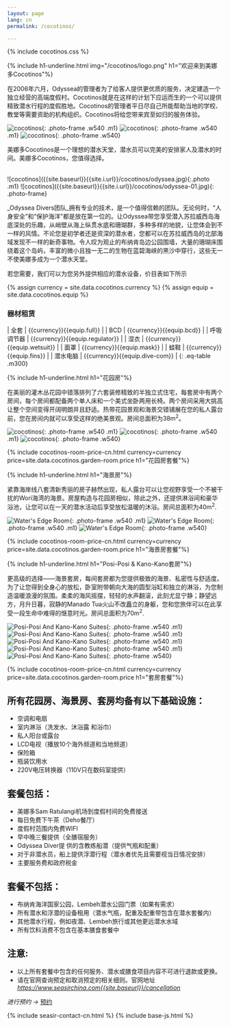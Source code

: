 ```yaml
---
layout: page
lang: cn
permalink: /cocotinos/

---
```

{% include cocotinos.css %}

{% include h1-underline.html img="/cocotinos/logo.png" h1="欢迎来到美娜多Cocotinos"%}

在2006年六月，Odyssea的管理者为了给客人提供更优质的服务，决定建造一个独立经营的高端度假村。Cocotinos就是在这样的计划下应运而生的一个可以提供精致潜水行程的度假胜地。Cocotinos的管理者平日尽自己所能帮助当地的学校、教堂等需要资助的机构组织。Cocotinos将给您带来宾至如归的服务体验。

![cocotinos]({{site.baseurl}}{{site.i.url}}/cocotinos/01.jpg){: .photo-frame .w540 .m1}
![cocotinos]({{site.baseurl}}{{site.i.url}}/cocotinos/02.jpg){: .photo-frame .w540 .m1}
![cocotinos]({{site.baseurl}}{{site.i.url}}/cocotinos/03.jpg){: .photo-frame .w540}

美娜多Cocotinos是一个理想的潜水天堂，潜水员可以完美的安排家人及潜水的时间。美娜多Cocotinos，您值得选择。

<br />
<!-- odyssea divers ((( -->
![cocotinos]({{site.baseurl}}{{site.i.url}}/cocotinos/odyssea.jpg){:.photo .m1}
![cocotinos]({{site.baseurl}}{{site.i.url}}/cocotinos/odyssea-01.jpg){: .photo-frame}

_Odyssea Divers团队_拥有专业的技术，是一个值得信赖的团队。无论何时，“人身安全”和“保护海洋”都是放在第一位的。让Odyssea带您享受潜入苏拉威西岛海底深处的乐趣，从峭壁从海上纵贯水底和珊瑚群，多种多样的地貌，让您体会到不一样的风情。不论您是初学者还是资深的潜水者，您都可以在苏拉威西岛的北部海域发现不一样的新奇事物。令人叹为观止的布纳肯岛边公园围墙，大量的珊瑚床围绕着这个岛屿，丰富的微小且独一无二的生物在蓝碧海峡的黑沙中穿行，这些无一不使美娜多成为一个潜水天堂。

若您需要，我们可以为您另外提供相应的潜水设备，价目表如下所示

{% assign currency = site.data.cocotinos.currency %}
{% assign equip = site.data.cocotinos.equip %}

### 器材租赁

| 全套        | <span class="currency">{{currency}}</span><span class="money">{{equip.full}}</span>       |
| BCD	        | <span class="currency">{{currency}}</span><span class="money">{{equip.bcd}}</span>	      |
| 呼吸调节器  | <span class="currency">{{currency}}</span><span class="money">{{equip.regulator}}</span>	|
| 湿衣        | <span class="currency">{{currency}}</span><span class="money">{{equip.wetsuit}}</span>	  |
| 面罩        | <span class="currency">{{currency}}</span><span class="money">{{equip.mask}}</span>	      |
| 蛙鞋        | <span class="currency">{{currency}}</span><span class="money">{{equip.fins}}</span>	      |
| 潜水电脑	  | <span class="currency">{{currency}}</span><span class="money">{{equip.dive-com}}</span>	  |
{: .eq-table .m300}

<!-- odyssea divers ))) -->

{% include h1-underline.html h1="花园房"%}  <!-- Garden Room ((( -->

在美丽的灌木丛花园中错落排列了六套装修精致的半独立式住宅，每套房中有两个房间，每个房间都配备两个单人床和一个美式坐卧两用长椅。两个房间采用大挑高让整个空间变得开阔明朗并且舒适。热带花园景观和海景交错铺展在您的私人露台前，您在房间内就可以享受这样的绝美景观。房间总面积为38m<sup>2</sup>。

![cocotinos]({{site.baseurl}}{{site.i.url}}/cocotinos/garden-01.jpg){: .photo-frame .w540 .m1}
![cocotinos]({{site.baseurl}}{{site.i.url}}/cocotinos/garden-02.jpg){: .photo-frame .w540 .m1}
![cocotinos]({{site.baseurl}}{{site.i.url}}/cocotinos/garden-03.jpg){: .photo-frame .w540}


{% include cocotinos-room-price-cn.html currency=currency price=site.data.cocotinos.garden-room.price h1="花园房套餐"%}
<!-- Garden Room ))) -->
{% include h1-underline.html h1="海景房"%} <!-- Edge Room ((( -->

紧靠海岸线八套清新秀丽的房子赫然出现，私人露台可以让您视野享受一个不被干扰的Wori海湾的海景。房屋构造与花园房相似，除此之外，还提供淋浴间和豪华浴池，让您可以在一天的潜水活动后享受放松温暖的沐浴。房间总面积为40m<sup>2</sup>.

![Water's Edge Room]({{site.baseurl}}{{site.i.url}}/cocotinos/edge-01.jpg){: .photo-frame .w540 .m1}
![Water's Edge Room]({{site.baseurl}}{{site.i.url}}/cocotinos/edge-02.jpg){: .photo-frame .w540 .m1}
![Water's Edge Room]({{site.baseurl}}{{site.i.url}}/cocotinos/edge-03.jpg){: .photo-frame .w540}

{% include cocotinos-room-price-cn.html currency=currency price=site.data.cocotinos.garden-room.price h1="海景房套餐"%}
<!-- Edge Room ))) -->
{% include h1-underline.html h1="Posi-Posi & Kano-Kano套房"%} <!-- Posi-Posi ((( -->

更高级的选择——海景套房，每间套房都为您提供极致的海景、私密性与舒适度。为了让您得到全身心的放松，卧室附带朝向大海的圆型浴缸和独立的淋浴，为您制造温暖浪漫的氛围。柔柔的海风摇摆，轻轻的水声翻滚，此刻尤显宁静；静望远方，月升日暮，寂静的Manado Tua火山不改矗立的身躯，您和您旅伴可以在此享受一段生命中难得的惬意时光。房间总面积为70m<sup>2</sup>.

![Posi-Posi And Kano-Kano Suites]({{site.baseurl}}{{site.i.url}}/cocotinos/suite-01.jpg){: .photo-frame .w540 .m1}
![Posi-Posi And Kano-Kano Suites]({{site.baseurl}}{{site.i.url}}/cocotinos/suite-02.jpg){: .photo-frame .w540 .m1}
![Posi-Posi And Kano-Kano Suites]({{site.baseurl}}{{site.i.url}}/cocotinos/suite-03.jpg){: .photo-frame .w540 .m1}
![Posi-Posi And Kano-Kano Suites]({{site.baseurl}}{{site.i.url}}/cocotinos/suite-04.jpg){: .photo-frame .w540 .m1}
![Posi-Posi And Kano-Kano Suites]({{site.baseurl}}{{site.i.url}}/cocotinos/suite-05.jpg){: .photo-frame .w540}

{% include cocotinos-room-price-cn.html currency=currency price=site.data.cocotinos.garden-room.price h1="套房套餐"%}
<!-- Posi-Posi ))) -->
## 所有花园房、海景房、套房均备有以下基础设施：
* 空调和电扇
* 室内淋浴（洗发水、沐浴露 和浴巾）
* 私人阳台或露台
* LCD电视（播放10个海外频道和当地频道）
* 保险箱
* 瓶装饮用水
* 220V电压转换器（110V只在数码室提供）

## 套餐包括：

* 美娜多Sam Ratulangi机场到度假村间的免费接送
* 每日免费下午茶（Deho餐厅）
* 度假村范围内免费WIFI
* 早中晚三餐提供（全膳宿服务）
* Odyssea Diver提 供的含教练船潜（提供气瓶和配重）
* 对于非潜水员，船上提供浮潜行程（潜水者优先且需要视当日情况安排）
* 主要服务费和政府税金

## 套餐不包括：

* 布纳肯海洋国家公园，Lembeh潜水公园门票（如果有需求）
* 所有潜水和浮潜的设备租用（潜水气瓶，配重及配重带包含在潜水套餐内）
* 其他潜水行程，例如夜潜、Lembeh旅行或其他更远潜水水域
* 所有饮料消费不包含在基本膳食套餐中

## 注意: 
* 以上所有套餐中包含的任何服务、潜水或膳食项目内容不可进行退款或更换。
* 请在官网查询预定和取消预定的相关细则。官网地址 _<a href="{{site.baseurl}}/cancellation" target="_blank">https://www.seasirchina.com{{site.baseurl}}/cancellation</a>_

<div class="to-make-booking"><span><i>进行预约 &rarr; </i></span><a href="{{site.baseurl}}/cocotinos/book/" class="booking-now" target="_blank"><span class="underline" style="">预约</span></a></div>

{% include seasir-contact-cn.html %}
{% include base-js.html %}

